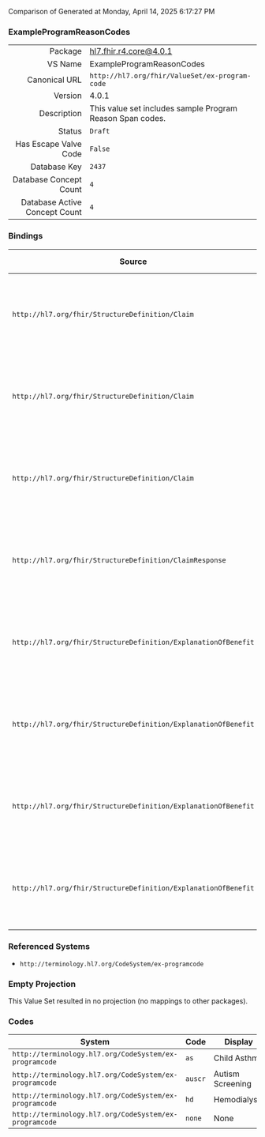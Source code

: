 Comparison of 
Generated at Monday, April 14, 2025 6:17:27 PM

### ExampleProgramReasonCodes

|      |     |
| ---: | --- |
| Package | hl7.fhir.r4.core@4.0.1 |
| VS Name | ExampleProgramReasonCodes |
| Canonical URL | `http://hl7.org/fhir/ValueSet/ex-program-code` |
| Version | 4.0.1 |
| Description | This value set includes sample Program Reason Span codes. |
| Status | `Draft` |
| Has Escape Valve Code | `False` |
| Database Key | `2437` |
| Database Concept Count | `4` |
| Database Active Concept Count | `4` |
### Bindings

| Source | Element | Binding | Strength | Element Short |
| ------ | ------- | ------- | -------- | ------------- |
| `http://hl7.org/fhir/StructureDefinition/Claim` | `Claim.item.programCode` | `http://hl7.org/fhir/ValueSet/ex-program-code` | `Example` | Program the product or service is provided under |
| `http://hl7.org/fhir/StructureDefinition/Claim` | `Claim.item.detail.programCode` | `http://hl7.org/fhir/ValueSet/ex-program-code` | `Example` | Program the product or service is provided under |
| `http://hl7.org/fhir/StructureDefinition/Claim` | `Claim.item.detail.subDetail.programCode` | `http://hl7.org/fhir/ValueSet/ex-program-code` | `Example` | Program the product or service is provided under |
| `http://hl7.org/fhir/StructureDefinition/ClaimResponse` | `ClaimResponse.addItem.programCode` | `http://hl7.org/fhir/ValueSet/ex-program-code` | `Example` | Program the product or service is provided under |
| `http://hl7.org/fhir/StructureDefinition/ExplanationOfBenefit` | `ExplanationOfBenefit.item.programCode` | `http://hl7.org/fhir/ValueSet/ex-program-code` | `Example` | Program the product or service is provided under |
| `http://hl7.org/fhir/StructureDefinition/ExplanationOfBenefit` | `ExplanationOfBenefit.item.detail.programCode` | `http://hl7.org/fhir/ValueSet/ex-program-code` | `Example` | Program the product or service is provided under |
| `http://hl7.org/fhir/StructureDefinition/ExplanationOfBenefit` | `ExplanationOfBenefit.item.detail.subDetail.programCode` | `http://hl7.org/fhir/ValueSet/ex-program-code` | `Example` | Program the product or service is provided under |
| `http://hl7.org/fhir/StructureDefinition/ExplanationOfBenefit` | `ExplanationOfBenefit.addItem.programCode` | `http://hl7.org/fhir/ValueSet/ex-program-code` | `Example` | Program the product or service is provided under |

### Referenced Systems

* `http://terminology.hl7.org/CodeSystem/ex-programcode`
### Empty Projection

This Value Set resulted in no projection (no mappings to other packages).

### Codes

| System | Code | Display |
| ------ | ---- | ------- |
| `http://terminology.hl7.org/CodeSystem/ex-programcode` | `as` | Child Asthma |
| `http://terminology.hl7.org/CodeSystem/ex-programcode` | `auscr` | Autism Screening |
| `http://terminology.hl7.org/CodeSystem/ex-programcode` | `hd` | Hemodialysis |
| `http://terminology.hl7.org/CodeSystem/ex-programcode` | `none` | None |
